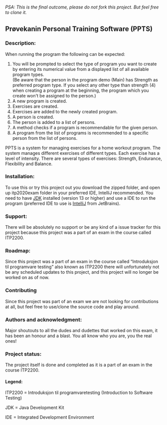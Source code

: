 ###### PSA: This is the final outcome, please do not fork this project. But feel free to clone it.    


## Prøvekanin Personal Training Software (PPTS)


### Description:
When running the program the following can be expected:
1. You will be prompted to select the type of program you want to create by entering its numerical value from a displayed list of all available program types.\
    (Be aware that the person in the program demo (Main) has Strength as preferred program type. If you select any other type than strength (4) when creating a program at the beginning, the program which you create won't be assigned to the person.)
2. A new program is created.
3. Exercises are created.
4. Exercises are added to the newly created program.
5. A person is created.
6. The person is added to a list of persons.
7. A method checks if a program is recommendable for the given person.
8. A program from the list of programs is recommended to a specific person from the list of persons.


PPTS is a system for managing exercises for a home workout program.  The system manages different exercises of different                types. 
Each exercise has a level of intensity. There are several types of exercises: Strength, Endurance, Flexibility and Balance.


### Installation:
To use this or try this project out you download the zipped folder, and open up itp2020exam folder in your preferred IDE, IntelliJ recommended. 
You need to have [JDK](https://www.oracle.com/java/technologies/javase-downloads.html) installed (version 13 or higher) and use a IDE to run the program (preferred IDE to use is [IntelliJ](https://www.jetbrains.com/idea/) from JetBrains).


### Support:
There will be absolutely no support or be any kind of a issue tracker for this project because this project was a part of an exam in the course called ITP2200.


### Roadmap:
Since this project was a part of an exam in the course called “Introduksjon til programvare testing” also known as ITP2200 there will unfortunately not be any scheduled updates to this project, and this project will no longer be worked on as of now. 


### Contributing
Since this project was part of an exam we are not looking for contributions at all, but feel free to use/clone the source code and play around.


### Authors and acknowledgment:
Major shoutouts to all the dudes and dudettes that worked on this exam, it has been an honour and a blast.
You all know who you are, you the real ones!


### Project status:
The project itself is done and completed as it is a part of an exam in the course ITP2200.

#### Legend:
ITP2200 = Introduksjon til programvaretesting (Introduction to Software Testing)

JDK = Java Development Kit

IDE = Integrated Development Environment
